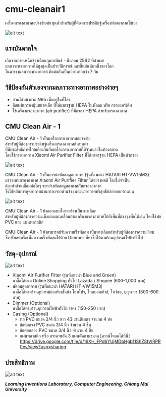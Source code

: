 # cmu-cleanair1
เครื่องกรองอากาศอย่างง่ายต้นทุนต่ำสำหรับผู้ที่ต้องการประดิษฐ์เครื่องฟอกอากาศใช้เอง

![alt text](https://raw.githubusercontent.com/LILCMU/cmu-cleanair1/master/CMU%20Clean%20Air%20-%201.jpg)

## แรงบันดาลใจ
เกิดจากภาคเหนือช่วงเดือนกุมภาพันธ์ - มีนาคม 2562 ที่ผ่านมา  
มลภาวะทางอากาศได้สูงสุดเป็นประวัติการณ์ และขึ้นอันดับหนึ่งของโลก  
ในตารางมลภาวะทางอากาศ ติดต่อกันเป็นเวลามากกว่า 7 วัน

## วิธีป้องกันตัวเองจากมลภาวะทางอากาศอย่างง่ายๆ 
* สวมใส่หน้ากาก N95 เมื่ออยู่ในที่โล่ง  
* ติดแผ่นกรองฝุ่นขนาดเล็ก ที่ได้มาตรฐาน HEPA ในพัดลม หรือ กรองแอร์เดิม  
* ใช้เครื่องกรองอากาศ (air purifier) ที่มีกรอง HEPA สำหรับกรองอากาศ

## CMU Clean Air - 1  
CMU Clean Air - 1 เป็นเครื่องกรองอากาศอย่างง่าย  
สำหรับผู้ที่ต้องการประดิษฐ์เครื่องกรองอากาศต้นทุนต่ำ  
ที่มีประสิทธิภาพใกล้เคียงกันกับเครื่องกรองอากาศที่มีจำหน่ายในท้องตลาด  
โดยใช้กรองอากาศ Xiaomi Air Purifier Filter ที่ได้มาตรฐาน HEPA เป็นตัวกรอง

![alt text](https://raw.githubusercontent.com/LILCMU/cmu-cleanair1/master/Diagram%20-%20CMU%20Cleanair-1%20.jpg)

CMU Clean Air - 1 เป็นการนำพัดลมดูดอากาศ (รุ่นที่แนะนำ HATARI HT-VW15M3)  
มาวางบนกรองอากาศ Xiaomi Air Purifier Filter ได้อย่างพอดี โดยไม่จำเป็น  
ต้องทำส่วนเชื่อมต่อใดๆ ระหว่างพัดลมดูดอากาศกับกรองอากาศ  
ซึ่งใช้หลักการดูดอากาศผ่านกรองจากด้านข้าง และนำอากาศบริสุทธิ์ปล่อยออกด้านบน 

![alt text](https://raw.githubusercontent.com/LILCMU/cmu-cleanair1/master/DIY%20-%20Air%20Purifier.jpg)

CMU Clean Air - 1 ยังออกแบบโครงสร้างเป็นทางเลือก  
สำหรับผู้ที่ต้องการความแข็งแรงและเคลื่อนย้ายเครื่องกรองอากาศไปยังพื้นที่ต่างๆ เพื่อใช้งาน โดยใช้ท่อ PVC และ แผ่นพลาสติก

CMU Clean Air - 1 ยังสามารถปรับความเร็วพัดลม เป็นทางเลือกสำหรับผู้ที่ต้องการความเงียบ  
ซึ่งปรับลดหรือเพิ่มความเร็วพัดลมได้ด้วย Dimmer ที่หาซื้อได้ตามร้านอุปกรณ์ไฟฟ้าทั่วไป 

## วัสดุ-อุปกรณ์

![alt text](https://raw.githubusercontent.com/LILCMU/cmu-cleanair1/master/Material%20-%20CMU%20Clean%20Air%20-%201.jpg)

* Xiaomi Air Purifier Filter (รุ่นที่แนะนำ Blue and Green)  
หาซื้อได้ตาม Online Shopping ทั่วไป Lazada / Shopee (600-1,000 บาท)
* พัดลมดูดอากาศ  (รุ่นที่แนะนำ HATARI HT-VW15M3)  
หาซื้อได้ตามร้านอุปกรณ์ก่อสร้างชั้นนำ โฮมโปร, โกลบอลเฮ้าส์, ไทวัสดุ, บุญถาวร (500-600 บาท)
* Dimmer (Optional)  
หาซื้อได้ตามร้านอุปกรณ์ไฟฟ้าทั่วไป ราคา (150-250 บาท)
* Casing (Optional)
  * ท่อ PVC ขนาด 3/4 นิ้ว ยาว 43 เซนติเมตร จำนวน 4 ท่อ
  * ข้อต่อตรง PVC ขนาด 3/4 นิ้ว จำนวน 4 ชิ้น
  * ข้อต่อกล่อง PVC ขนาด 3/4 นิ้ว จำนวน 4 ชิ้น
  * แผ่นพลาสติก หรือ กระดาษอัด 3 แผ่นตัดตามขนาด [ดาวน์โหลดได้ที่นี่] https://drive.google.com/file/d/19XH_FPd6YUjMDbHgb11ShZ8tVlRPR0ev/view?usp=sharing



## ประสิทธิภาพ

![alt text](https://raw.githubusercontent.com/LILCMU/cmu-cleanair1/master/Performance%20-%20CMU%20Clean%20Air%20-%201.jpg)



***Learning Inventions Laboratory, Computer Engineering, Chiang Mai University***
